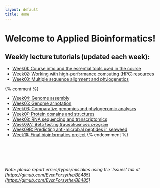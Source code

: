 ```yaml
---
layout: default
title: Home
---
```


# Welcome to Applied Bioinformatics!

## Weekly lecture tutorials (updated each week):

- [Week01: Course intro and the essential tools used in the course](week01)
- [Week02: Working with high-performance computing (HPC) resources](week02)
- [Week03: Multiple sequence alignment and phylogenetics](week03)

{% comment %}
- [Week04: Genome assembly](week04)
- [Week05: Genome annotation](week05)
- [Week06: Comparative genomics and phylogenomic analyses](week06)
- [Week07: Protein domains and structures](week07)
- [Week08: RNA sequencing and transcriptomics](week08)
- [Week09A: Beta testing Squeakuences program](week09A)
- [Week09B: Predicting anti-microbial peptides in seaweed](week09B)
- [Week10: Final bioinformatics project](week10)
{% endcomment %}
<br />
<br />
<br />
<br />

*Note: please report errors/typos/mistakes using the 'Issues' tab at [https://github.com/EvanForsythe/BB485](https://github.com/EvanForsythe/BB485)*

